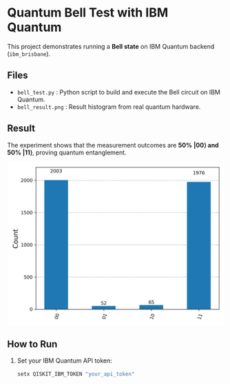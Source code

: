 # Quantum Bell Test with IBM Quantum

This project demonstrates running a **Bell state** on IBM Quantum backend (`ibm_brisbane`).

## Files
- `bell_test.py` : Python script to build and execute the Bell circuit on IBM Quantum.
- `bell_result.png` : Result histogram from real quantum hardware.

## Result
The experiment shows that the measurement outcomes are **50% |00⟩ and 50% |11⟩**, proving quantum entanglement.

![Bell Result](bell_result.png)

## How to Run
1. Set your IBM Quantum API token:
   ```powershell
   setx QISKIT_IBM_TOKEN "your_api_token"
